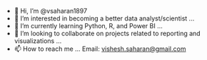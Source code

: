 - 👋 Hi, I’m @vsaharan1897
- 👀 I’m interested in becoming a better data analyst/scientist ...
- 🌱 I’m currently learning Python, R, and Power BI ...
- 💞️ I’m looking to collaborate on projects related to reporting and visualizations ...
- 📫 How to reach me ... Email: vishesh.saharan@gmail.com 

<!---
vsaharan1897/vsaharan1897 is a ✨ special ✨ repository because its `README.md` (this file) appears on your GitHub profile.
You can click the Preview link to take a look at your changes.
--->
